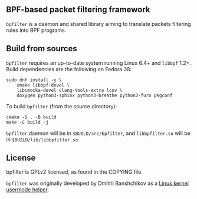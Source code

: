 BPF-based packet filtering framework
---

`bpfilter` is a daemon and shared library aiming to translate packets filtering rules into BPF programs.

## Build from sources

`bpfilter` requires an up-to-date system running Linux 6.4+ and `libbpf` 1.2+. Build dependencies are the following on Fedora 38:
```shell
sudo dnf install -y \
    cmake libbpf-devel \
    libcmocka-devel clang-tools-extra lcov \
    doxygen python3-sphinx python3-breathe python3-furo pkgconf
```

To build `bpfilter` (from the source directory):
```shell
cmake -S . -B build
make -C build -j
```

`bpfilter` daemon will be in `$BUILD/src/bpfilter`, and `libbpfilter.so` will be in `$BUILD/lib/libbpfilter.so`.

## License

bpfilter is GPLv2 licensed, as found in the COPYING file.

`bpfilter` was originally developed by Dmitrii Banshchikov as a [Linux kernel usermode helper](https://lore.kernel.org/bpf/20210829183608.2297877-1-me@ubique.spb.ru/).
